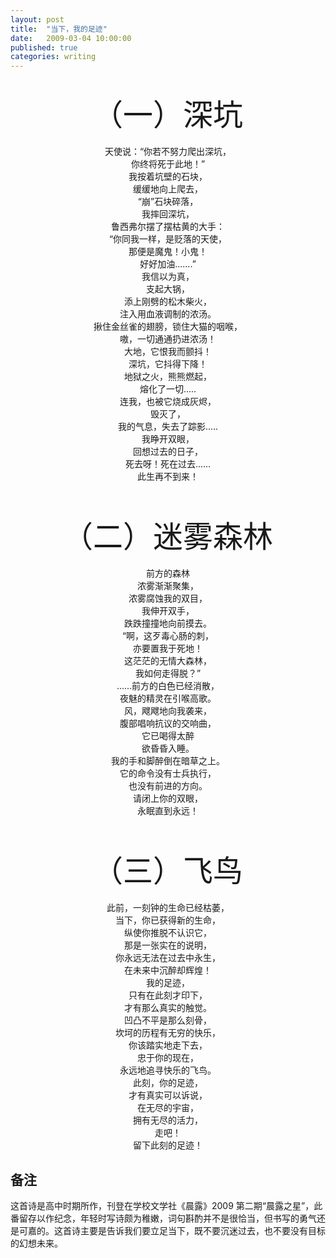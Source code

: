 ```yaml
---
layout: post
title:  "当下，我的足迹"
date:   2009-03-04 10:00:00
published: true
categories: writing
---
```


<center><br/>
<font size=18>（一）深坑</font><br/><br/>
天使说：“你若不努力爬出深坑，<br/> 
你终将死于此地！”<br/>
我按着坑壁的石块，<br/>
缓缓地向上爬去，<br/>
“崩”石块碎落，<br/>
我摔回深坑，<br/>
鲁西弗尔摆了摆枯黄的大手：<br/> 
“你同我一样，是贬落的天使，<br/>
那便是魔鬼！小鬼！<br/>
好好加油.......”<br/>
我信以为真，<br/>
支起大锅，<br/>
添上刚劈的松木柴火，<br/> 
注入用血液调制的浓汤。<br/>
揪住金丝雀的翅膀，锁住大猫的咽喉，<br/> 
嗷，一切通通扔进浓汤！<br/>
大地，它恨我而颤抖！<br/>
深坑，它抖得下降！<br/>
地狱之火，熊熊燃起，<br/>
熔化了一切.....<br/>
连我，也被它烧成灰烬，<br/> 
毁灭了，<br/>
我的气息，失去了踪影.....<br/> 
我睁开双眼，<br/>
回想过去的日子，<br/>
死去呀！死在过去......<br/> 
此生再不到来！<br/>

<br/><br/><font size=18>（二）迷雾森林 </font><br/><br/>
前方的森林<br/>
浓雾渐渐聚集，<br/>
浓雾腐蚀我的双目，<br/>
我伸开双手，<br/>
跌跌撞撞地向前摸去。<br/> 
“啊，这歹毒心肠的刺，<br/>
亦要置我于死地！<br/>
这茫茫的无情大森林，<br/>
我如何走得脱？”<br/>
......前方的白色已经消散，<br/> 
夜魅的精灵在引喉高歌。<br/>
风，飕飕地向我袭来，<br/>
腹部唱响抗议的交响曲，<br/>
它已喝得太醉<br/>
欲昏昏入睡。<br/>
我的手和脚醉倒在暗草之上。<br/> 
它的命令没有士兵执行，<br/>
也没有前进的方向。<br/>
请闭上你的双眼，<br/>
永眠直到永远！<br/>

<br/><br/><font size=18>（三）飞鸟 </font><br/><br/>
此前，一刻钟的生命已经枯萎，<br/>
当下，你已获得新的生命，<br/>
纵使你推脱不认识它，<br/>
那是一张实在的说明，<br/>
你永远无法在过去中永生，<br/>
在未来中沉醉却辉煌！<br/>
我的足迹，<br/>
只有在此刻才印下，<br/> 
才有那么真实的触觉。<br/>
凹凸不平是那么刻骨，<br/>
坎坷的历程有无穷的快乐，<br/>
你该踏实地走下去，<br/>
忠于你的现在，<br/>
永远地追寻快乐的飞鸟。<br/> 
此刻，你的足迹，<br/>
才有真实可以诉说，<br/>
在无尽的宇宙，<br/>
拥有无尽的活力，<br/>
走吧！<br/>
留下此刻的足迹！<br/> 
</center>

## 备注

这首诗是高中时期所作，刊登在学校文学社《晨露》2009 第二期“晨露之星”，此番留存以作纪念，年轻时写诗颇为稚嫩，词句斟酌并不是很恰当，但书写的勇气还是可嘉的。这首诗主要是告诉我们要立足当下，既不要沉迷过去，也不要没有目标的幻想未来。